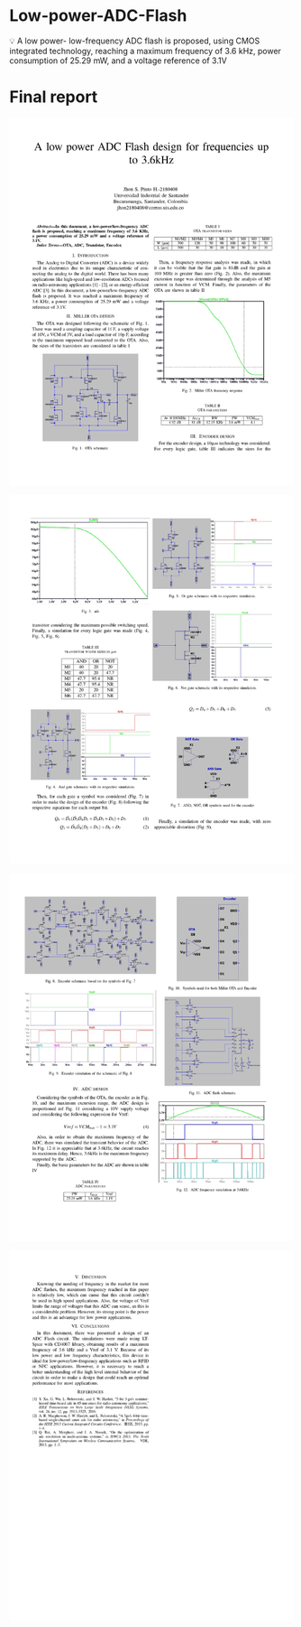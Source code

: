 # Low-power-ADC-Flash

<aside>
💡 A low power- low-frequency ADC flash is proposed, using CMOS integrated technology, reaching a maximum frequency of 3.6 kHz, power consumption of 25.29 mW, and a voltage reference of 3.1V

</aside>

# Final report

![Funda_LastLab_page-0001.jpg](Low%20power%20ADC%20Flash%2073d4782205904c4b8948665a9778001a/Funda_LastLab_page-0001.jpg)

![Funda_LastLab_page-0002.jpg](Low%20power%20ADC%20Flash%2073d4782205904c4b8948665a9778001a/Funda_LastLab_page-0002.jpg)

![Funda_LastLab_page-0003.jpg](Low%20power%20ADC%20Flash%2073d4782205904c4b8948665a9778001a/Funda_LastLab_page-0003.jpg)

![Funda_LastLab_page-0004.jpg](Low%20power%20ADC%20Flash%2073d4782205904c4b8948665a9778001a/Funda_LastLab_page-0004.jpg)
